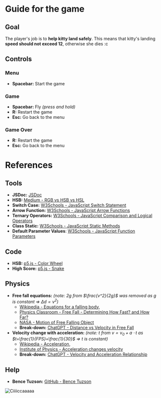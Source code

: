 # Guide for the game
## Goal
The player's job is to **help kitty land safely**. This means that kitty's landing **speed should not exceed 12**, otherwise she dies :c

## Controls
### Menu
* **Spacebar:** Start the game
### Game
* **Spacebar:** Fly _(press and hold)_
* **R:** Restart the game
* **Esc:** Go back to the menu
### Game Over
* **R:** Restart the game
* **Esc:** Go back to the menu

# References
## Tools
* **JSDoc:** [JSDoc](https://jsdoc.app/)
* **HSB:** [Medium - RGB vs HSB vs HSL](https://medium.com/innovaccer-design/rgb-vs-hsb-vs-hsl-demystified-1992d7273d3a)
* **Switch Case:** [W3Schools - JavaScript Switch Statement](https://www.w3schools.com/js/js_switch.asp)
* **Arrow Function:** [W3Schools - JavaScript Arrow Functions](https://www.w3schools.com/js/js_arrow_function.asp)
* **Ternary Operators:** [W3Schools - JavaScript Comparison and Logical Operators](https://www.w3schools.com/js/js_comparisons.asp)
* **Class Static:** [W3Schools - JavaScript Static Methods](https://www.w3schools.com/js/js_class_static.asp)
* **Default Parameter Values**: [W3Schools - JavaScript Function Parameters](https://www.w3schools.com/js/js_function_parameters.asp)
## Code
* **HSB:** [p5.js - Color Wheel](https://p5js.org/examples/repetition-color-wheel/)
* **High Score:** [p5.js - Snake](https://p5js.org/examples/games-snake/)
## Physics
* **Free fall equations:** _(note: $`2g`$ from $`\frac{v^2}{2g}`$ was removed as $`g`$ is constant ⇒ $`\Delta d=v^2`$)_
  * [Wikipedia - Equations for a falling body](https://en.wikipedia.org/wiki/Equations_for_a_falling_body),
  * [Physics Classroom - Free Fall - Determining How Fast? and How Far?](https://www.physicsclassroom.com/class/1DKin/Lesson-5/How-Fast-and-How-Far)
  * [NASA - Motion of Free Falling Object](https://www1.grc.nasa.gov/beginners-guide-to-aeronautics/motion-of-free-falling-object/)
  * **Break-down:** [ChatGPT - Distance vs Velocity in Free Fall](https://chatgpt.com/share/673fd095-c988-8000-ad42-54bda7453b23)
* **Velocity change with acceleration:** _(note: $`t`$ from $`v=v_0+a⋅t`$ as $`t=\frac{1}{FPS}=\frac{1}{30}`$ ⇒ $`t`$ is constant)_
  * [Wikipedia - Acceleration](https://en.wikipedia.org/wiki/Acceleration),
  * [Institute of Physics - Acceleration changes velocity](https://spark.iop.org/acceleration-changes-velocity)
  * **Break-down:** [ChatGPT - Velocity and Acceleration Relationship](https://chatgpt.com/share/673fdb0c-e154-8000-a245-8365c94f04c3)
## Help
* **Bence Tuzson:** [GitHub - Bence Tuzson](https://github.com/bencetuzson) 

![Ciiiiccaaaaa](https://media0.giphy.com/media/v1.Y2lkPTc5MGI3NjExYzY3MW9pbzNkYjVmNmZ0eGNhM2U0NWh5enhwb3FkejVsdXQxeHRwNyZlcD12MV9pbnRlcm5hbF9naWZfYnlfaWQmY3Q9Zw/lJNoBCvQYp7nq/giphy.webp)
